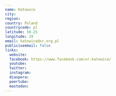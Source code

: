 ```yaml
---
name: Katowice
city:
region:
country: Poland
countrycode: pl
latitude: 50.25
longitude: 19
email: katowice@xr.org.pl
publiciseemail: false
links:
  website:
  facebook: https://www.facebook.com/xr.katowice/
  youtube:
  twitter:
  instagram:
  diaspora:
  peertube:
  mastodon:
---
```


